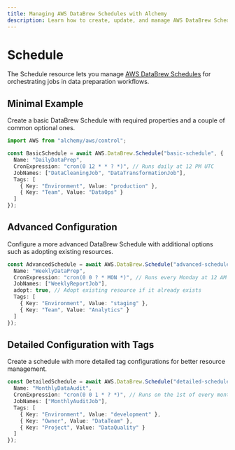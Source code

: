 ```yaml
---
title: Managing AWS DataBrew Schedules with Alchemy
description: Learn how to create, update, and manage AWS DataBrew Schedules using Alchemy Cloud Control.
---
```


# Schedule

The Schedule resource lets you manage [AWS DataBrew Schedules](https://docs.aws.amazon.com/databrew/latest/userguide/) for orchestrating jobs in data preparation workflows.

## Minimal Example

Create a basic DataBrew Schedule with required properties and a couple of common optional ones.

```ts
import AWS from "alchemy/aws/control";

const BasicSchedule = await AWS.DataBrew.Schedule("basic-schedule", {
  Name: "DailyDataPrep",
  CronExpression: "cron(0 12 * * ? *)", // Runs daily at 12 PM UTC
  JobNames: ["DataCleaningJob", "DataTransformationJob"],
  Tags: [
    { Key: "Environment", Value: "production" },
    { Key: "Team", Value: "DataOps" }
  ]
});
```

## Advanced Configuration

Configure a more advanced DataBrew Schedule with additional options such as adopting existing resources.

```ts
const AdvancedSchedule = await AWS.DataBrew.Schedule("advanced-schedule", {
  Name: "WeeklyDataPrep",
  CronExpression: "cron(0 0 ? * MON *)", // Runs every Monday at 12 AM UTC
  JobNames: ["WeeklyReportJob"],
  adopt: true, // Adopt existing resource if it already exists
  Tags: [
    { Key: "Environment", Value: "staging" },
    { Key: "Team", Value: "Analytics" }
  ]
});
```

## Detailed Configuration with Tags

Create a schedule with more detailed tag configurations for better resource management.

```ts
const DetailedSchedule = await AWS.DataBrew.Schedule("detailed-schedule", {
  Name: "MonthlyDataAudit",
  CronExpression: "cron(0 0 1 * ? *)", // Runs on the 1st of every month at 12 AM UTC
  JobNames: ["MonthlyAuditJob"],
  Tags: [
    { Key: "Environment", Value: "development" },
    { Key: "Owner", Value: "DataTeam" },
    { Key: "Project", Value: "DataQuality" }
  ]
});
```
